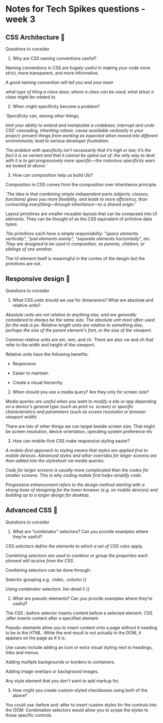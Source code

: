 # Notes for Tech Spikes questions - week 3

## CSS Architecture 🎨

Questions to consider 
1. Why are CSS naming conventions useful?

Naming conventions in CSS are hugely useful in making your code more strict, more transparent, and more informative.

<em>A good naming convention will tell you and your team

what type of thing a class does;
where a class can be used;
what (else) a class might be related to.</em>

2. When might specificity become a problem?

<em>'Specificity can, among other things,

limit your ability to extend and manipulate a codebase;
interrupt and undo CSS’ cascading, inheriting nature;
cause avoidable verbosity in your project;
prevent things from working as expected when moved into different environments;
lead to serious developer frustration.

The problem with specificity isn’t necessarily that it’s high or low; it’s the fact it is so variant and that it cannot be opted out of: the only way to deal with it is to get progressively more specific—the notorious specificity wars we looked at above.'</em>

3. How can composition help us build UIs?

Composition in CSS comes from the composition over inheritance principle.

<em> 'The idea is that combining simple independent parts (objects; classes; functions) gives you more flexibility, and leads to more efficiency, than connecting everything—through inheritance—to a shared origin.'</em>

Layout primitives are smaller reusable layouts that can be composed into UI elements. They can be thought of as the CSS equivalent of primitive data types.

<em>The primitives each have a simple responsibility: "space elements vertically", "pad elements evenly", "separate elements horizontally", etc. They are designed to be used in composition, as parents, children, or siblings of one another.</em>

The UI element itself is meaningful in the contex of the desgin but the primitives are not. 

## Responsive design 📱

Questions to consider 
1. What CSS units should we use for dimensions? What are absolute and relative units?

<em>Absolute units are not relative to anything else, and are generally considered to always be the same size. The absolute unit most often used for the web is px.
Relative length units are relative to something else, perhaps the size of the parent element's font, or the size of the viewport.</em>

Common relative units are em, rem, and ch. There are also vw and vh that refer to the width and height of the viewport.

Relative units have the following benefits:

- Responsive

- Easier to maintain

- Create a visual hierarchy

2. When should you use a media query? Are they only for screen size?

<em>Media queries are useful when you want to modify a site or app depending on a device's general type (such as print vs. screen) or specific characteristics and parameters (such as screen resolution or browser viewport width)</em>

There are lots of other things we can target beside screen size. That might be screen resolution, device orientation, operating system preference etc

3. How can mobile-first CSS make responsive styling easier?

<em>A mobile-first approach to styling means that styles are applied first to mobile devices. Advanced styles and other overrides for larger screens are then added into the stylesheet via media queries.

Code for larger screens is usually more complicated than the codes for smaller screens. This is why coding mobile first helps simplify code.

Progressive enhancement refers to the design method starting with a strong base of designing for the lower browser (e.g. on mobile devices) and building up to a larger design for desktop.</em>

## Advanced CSS 🤔
Questions to consider 
1. What are “combinator” selectors? Can you provide examples where they’re useful?

<em>CSS selectors define the elements to which a set of CSS rules apply.

Combining selectors are used to combine or group the properties each element will receive from the CSS.</em>

Combining selectors can be done through:

Selector grouping e.g. .index, .column {} 

Using combinator selectors .list-detail li {}


2. What are pseudo-elements? Can you provide examples where they’re useful?

The CSS ::before selector inserts content before a selected element. CSS :after inserts content after a specified element. 

Pseudo-elements allow you to insert content onto a page without it needing to be in the HTML. While the end result is not actually in the DOM, it appears on the page as if it is.

Use cases include adding an icon or extra visual styling next to headings, links and menus.

Adding multiple backgrounds or borders to containers.

Adding image overlays or background images.

Any style element that you don't want to add markup for.

3. How might you create custom-styled checkboxes using both of the above?

You could use :before and :after to insert custom styles for the controls into the DOM. Combination selectors would allow you to scope the styles to those specific controls.